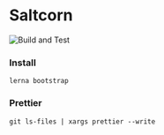 # Saltcorn

![Build and Test](https://github.com/glutamate/saltcorns/workflows/Node.js%20CI/badge.svg)

### Install

`lerna bootstrap`

### Prettier

`git ls-files | xargs prettier --write`

